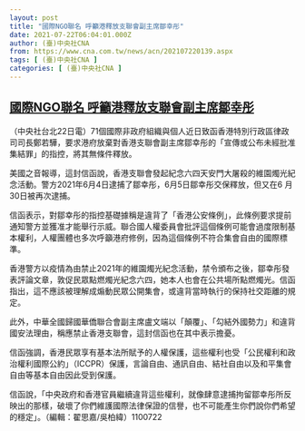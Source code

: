 ```yaml
---
layout: post
title: "國際NGO聯名 呼籲港釋放支聯會副主席鄒幸彤"
date: 2021-07-22T06:04:01.000Z
author: (臺)中央社CNA
from: https://www.cna.com.tw/news/acn/202107220139.aspx
tags: [ (臺)中央社CNA ]
categories: [ (臺)中央社CNA ]
---
```

<!--1626933841000-->
[國際NGO聯名 呼籲港釋放支聯會副主席鄒幸彤](https://www.cna.com.tw/news/acn/202107220139.aspx)
------

<div>
<div></div><div class="paragraph"><p>（中央社台北22日電）71個國際非政府組織與個人近日致函香港特別行政區律政司司長鄭若驊，要求港府放棄對香港支聯會副主席鄒幸彤的「宣傳或公布未經批准集結罪」的指控，將其無條件釋放。</p><p>美國之音報導，這封信函說，香港支聯會發起紀念六四天安門大屠殺的維園燭光紀念活動。警方2021年6月4日逮捕了鄒幸彤，6月5日鄒幸彤交保釋放，但又在6 月30日被再次逮捕。</p><p>信函表示，對鄒幸彤的指控基礎據稱是違背了「香港公安條例」，此條例要求提前通知警方並獲准才能舉行示威。聯合國人權委員會批評這個條例可能會過度限制基本權利，人權團體也多次呼籲港府修例，因為這個條例不符合集會自由的國際標準。</p><p>香港警方以疫情為由禁止2021年的維園燭光紀念活動，禁令頒布之後，鄒幸彤發表評論文章，敦促民眾點燃燭光紀念六四，她本人也會在公共場所點燃燭光。信函指出，這不應該被理解成煽動民眾公開集會，或違背當時執行的保持社交距離的規定。</p><p>此外，中華全國歸國華僑聯合會副主席盧文端以「顛覆」、「勾結外國勢力」和違背國安法理由，稱應禁止香港支聯會，這封信函也在其中表示擔憂。</p><p>信函強調，香港民眾享有基本法所賦予的人權保護，這些權利也受「公民權利和政治權利國際公約」（ICCPR）保護，言論自由、通訊自由、結社自由以及和平集會自由等基本自由因此受到保護。</p><p>信函說，「中央政府和香港官員繼續違背這些權利，就像肆意逮捕拘留鄒幸彤所反映出的那樣，破壞了你們維護國際法律保證的信譽，也不可能產生你們說你們希望的穩定」。（編輯：翟思嘉/吳柏緯）1100722</p></div>
</div>
